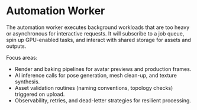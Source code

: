 # Automation Worker

The automation worker executes background workloads that are too heavy or asynchronous for interactive requests. It will subscribe to a job queue, spin up GPU-enabled tasks, and interact with shared storage for assets and outputs.

Focus areas:
- Render and baking pipelines for avatar previews and production frames.
- AI inference calls for pose generation, mesh clean-up, and texture synthesis.
- Asset validation routines (naming conventions, topology checks) triggered on upload.
- Observability, retries, and dead-letter strategies for resilient processing.
